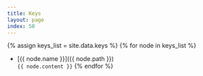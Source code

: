 ```yaml
---
title: Keys
layout: page
index: 50
---
```


{% assign keys_list = site.data.keys %}
{% for node in keys_list %}
  * [{{ node.name }}]({{ node.path }})  
  `{{ node.content }}`
{% endfor %}

